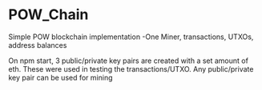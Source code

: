 # POW_Chain

Simple POW blockchain implementation
-One Miner, transactions, UTXOs, address balances

On npm start, 3 public/private key pairs are created with a set amount of eth. These were used in testing the transactions/UTXO. Any public/private key pair can be used for mining
